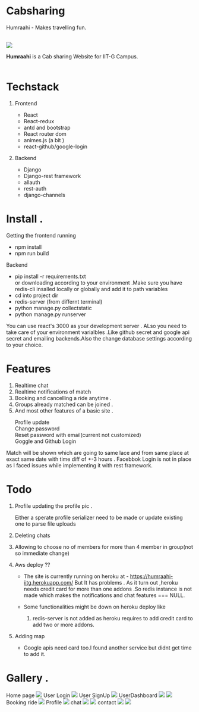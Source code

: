 # Cabsharing

Humraahi - Makes travelling fun.

<br>
<img src="src\assets\Taxipic.jpg"></img>

<strong>Humraahi</strong> is a Cab sharing Website for IIT-G Campus.<br/><br/>




# Techstack
  1. Frontend 
      - React 
      - React-redux 
      - antd and bootstrap
      - React router dom 
      - animes.js (a bit )
      - react-github/google-login


  2. Backend 
       - Django 
       - Django-rest framework 
       - allauth
       - rest-auth
       - django-channels
   
   
   




# Install .
Getting the frontend running
 - npm install 
 - npm run build

Backend 
  - pip install -r requirements.txt <br/>
  or downloading according to your environment .Make sure you have redis-cli insalled locally or globally and add it to path variables
  - cd into project dir
  - redis-server (from differnt terminal)
  - python manage.py collectstatic 
  - python manage.py runserver


  You can use react's 3000 as your development server . ALso you need to take care of your environment varialbles .Like github secret and google api secret and emailing backends.Also the change database settings according to your choice.
   


  



# Features 
   1. Realtime chat 
   2. Realtime notifications of match
   3. Booking and cancelling a ride anytime .
   4. Groups already matched can be joined .
   5. And most other features of a basic site .<br /> 
      <p>     Profile update<br/>
              Change password <br>
              Reset password with email(current not customized)
              <br>
              Goggle and Github Login
      <p>




   Match will be shown which are going to same lace and from same place at exact same date with time diff of +-3 hours .
   Facebbok Login is not in place as I faced issues while implementing it with rest framework.











# Todo 
   1. Profile updating the profile pic .
      <br><p>     Either a sperate profile serializer need to be made or update existing one to parse file uploads
      </p>


  2. Deleting chats 
  
  3. Allowing to choose no of members for more than 4 member in group(not so immediate change)

  4. Aws deploy ??
      - The site is currently running on heroku at -
<a href="https://humraahi-iitg.herokuapp.com/">https://humraahi-iitg.herokuapp.com/</a>
But It has problems . As it turn out ,heroku needs credit card for more than one addons .So redis instance is not made which makes the notifications and chat features === NULL.

      - Some functionalities might be down on heroku deploy like
          1. redis-server is not added as heroku requires to add credit card to add two or more addons.

5. Adding map 
   - Google apis need card too.I found another service but didnt get time to add it.


# Gallery .
Home page
  <img src="src/screenshots/langingpageg.png">
User Login 
<img src="src/screenshots/signin.png">
User SignUp
<img src="src/screenshots/login.png">
UserDashboard
<img src="src/screenshots/userhome.png">
<img src="src/screenshots/userhome2.png">
Booking ride
<img src="src/screenshots/bookride.png">
Profile
<img src="src/screenshots/profile.png">
chat
<img src="src/screenshots/chat1.png">
<img src="src/screenshots/chat2.png">
contact 
<img src="src/screenshots/aboutus.png">
<img src="src/screenshots/contact.png">



